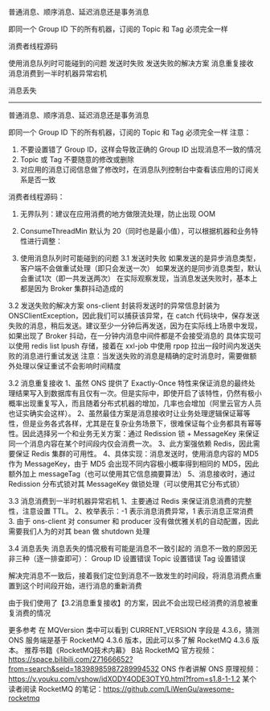 普通消息、顺序消息、延迟消息还是事务消息

即同一个 Group ID 下的所有机器，订阅的 Topic 和 Tag 必须完全一样

消费者线程源码

使用消息队列时可能碰到的问题
发送时失败
发送失败的解决方案
消息重复接收
消息消费到一半时机器异常宕机

消息丢失

---------------------------------------------------------------------------------------------------------------------


普通消息、顺序消息、延迟消息还是事务消息

即同一个 Group ID 下的所有机器，订阅的 Topic 和 Tag 必须完全一样
注意：
1. 不要设置错了 Group ID，这样会导致正确的 Group ID 出现消息不一致的情况 
2. Topic 或 Tag 不要随意的修改或删除 
3. 对应用的消息订阅信息做了修改时，在消息队列控制台中查看该应用的订阅关系是否一致


消费者线程源码：
1. 无界队列：建议在应用消费的地方做限流处理，防止出现 OOM
2. ConsumeThreadMin 默认为 20（同时也是最小值），可以根据机器和业务特性进行调整：

3. 使用消息队列时可能碰到的问题
3.1 发送时失败
如果发送的是异步消息类型，客户端不会做重试处理（即只会发送一次）
如果发送的是同步消息类型，默认会重试1次（即一共发送两次）
在实际观察发现，当消息发送失败时，基本上都是因为 Broker 集群抖动造成的

3.2 发送失败的解决方案
ons-client 封装将发送时的异常信息封装为 ONSClientException，因此我们可以捕获该异常，在 catch 代码块中，保存发送失败的消息，稍后发送。建议至少一分钟后再发送，因为在实际线上场景中发现，如果出现了 Broker 抖动，在一分钟内消息中间件都是不会接受消息的
具体实现可以使用 redis list lpush 存储，接着在 xxl-job 中使用 rpop 拉出一段时间内发送失败的消息进行重试发送 
注意：当发送失败的消息是精确的定时消息时，需要做额外处理以保证重试不会影响时间精度


3.2 消息重复接收
1、虽然 ONS 提供了 Exactly-Once 特性来保证消息的最终处理结果写入到数据库有且仅有一次。但是实际中，即使开启了该特性，仍然有极小概率出现重复写入，而且随着分布式机器的增加，几率也会增加（阿里云官方人员也证实确实会这样）。
2、虽然最佳方案是消息接收时让业务处理逻辑保证幂等性，但是业务各式各样，尤其是在复杂业务场景下，很难保证每个业务都具有幂等性。因此选择另一个和业务无关方案：通过 Redission 锁 + MessageKey 来保证同一个消息内容在某个时间段内仅会消费一次。
3、此方案强依赖 Redis，因此需要保证 Redis 集群的可用性。
4、具体实现：消息发送时，使用消息内容的 MD5 作为 MessageKey，由于 MD5 会出现不同内容极小概率得到相同的 MD5，因此额外加上 messageTag（也可以使用其它信息摘要算法）
5、消息接收时，通过 Redission 分布式锁对其 MessageKey 做锁处理（可以使用其它分布式锁）

3.3 消息消费到一半时机器异常宕机
1、主要通过 Redis 来保证消息消费的完整性，注意设置 TTL。
2、枚举表示：-1 表示消息消费异常，1 表示消息正常消费
3. 由于 ons-client 对 consumer 和 producer 没有做优雅关机的自动配置，因此需要我们人为的对其 bean 做 shutdown 处理


3.4 消息丢失
消息丢失的情况极有可能是消息不一致引起的
消息不一致的原因无非三种（逐一排查即可）：
    Group ID 设置错误
    Topic 设置错误
    Tag 设置错误

解决完消息不一致后，接着我们定位到消息不一致发生的时间段，将消息消费点重置到这个时间段开始，进行消息的重新消费

由于我们使用了【3.2消息重复接收】的方案，因此不会出现已经消费的消息被重复消费的情况



更多参考
在 MQVersion 类中可以看到 CURRENT_VERSION 字段是 4.3.6，猜测 ONS 服务端是基于 RocketMQ 4.3.6 版本，因此可以多了解 RocketMQ 4.3.6 版本。
推荐书籍《RocketMQ技术内幕》
B站 RocketMQ 官方视频：https://space.bilibili.com/271666652?from=search&seid=18398985987289994532
ONS 作者讲解 ONS 原理视频：https://v.youku.com/vshow/idXODY4ODE3OTY0.html?from=s1.8-1-1.2
某个读者阅读 RocketMQ 的笔记：https://github.com/LiWenGu/awesome-rocketmq








